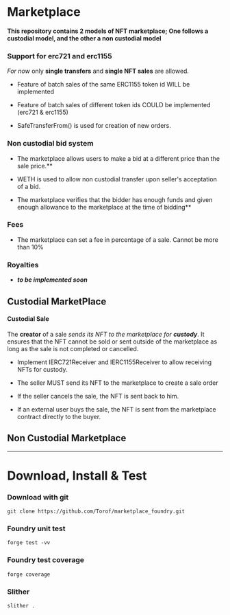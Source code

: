 # Marketplace

**This repository contains 2 models of NFT marketplace; One follows a custodial model, and the other a non custodial model**

### Support for erc721 and erc1155
 *For now* only **single transfers** and **single NFT sales** are allowed.

 - Feature of batch sales of the same ERC1155 token id WILL be implemented

 - Feature of batch sales of different token ids COULD be implemented (erc721 & erc1155)

 - SafeTransferFrom() is used for creation of new orders.

 ### Non custodial bid system

 - The marketplace allows users to make a bid at a different price than the sale price.**

 - WETH is used to allow non custodial transfer upon seller's acceptation of a bid.
 
 - The marketplace verifies that the bidder has enough funds and given enough allowance to the marketplace at the time of bidding**

 ### Fees

 - The marketplace can set a fee in percentage of a sale. Cannot be more than 10%

 ### Royalties

 - ***to be implemented soon***

 ## Custodial MarketPlace

 #### Custodial Sale

The **creator** of a sale *sends its NFT to the marketplace for* ***custody***.
It ensures that the NFT cannot be sold or sent outside of the marketplace as long as the sale is not completed or cancelled.

- Implement IERC721Receiver and IERC1155Receiver to allow receiving NFTs for custody.

- The seller MUST send its NFT to the marketplace to create a sale order

- If the seller cancels the sale, the NFT is sent back to him.

- If an external user buys the sale, the NFT is sent from the marketplace contract directly to the buyer. 

 ## Non Custodial Marketplace


 ------------------------------------------------------------------------

 # Download, Install & Test

 ### Download with git

 ```
 git clone https://github.com/Torof/marketplace_foundry.git
 
 ```

 ### Foundry unit test

 ```
 forge test -vv
 ```

 ### Foundry test coverage

 ```
 forge coverage
 ```

 ### Slither

```
slither .
```






